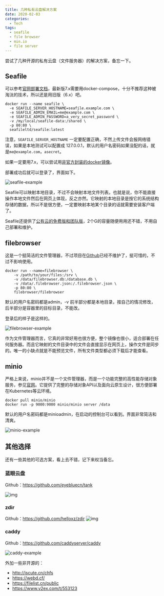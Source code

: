 ```yaml
---
title: 几种私有云盘解决方案
date: 2020-02-03
categories:
  - Tech
tags:
  - seafile
  - file browser
  - min.io
  - file server
---
```

尝试了几种开源的私有云盘（文件服务器）的解决方案，备忘一下。

<!-- more -->

## Seafile

可以参考[官网部署文档](https://cloud.seafile.com/published/seafile-manual-cn/docker)，最新版7.x需要用docker-compose，十分不推荐这种被淘汰的技术，所以还是用旧版（6.x）吧。

```shell
docker run --name seafile \
  -e SEAFILE_SERVER_HOSTNAME=seafile.example.com \
  -e SEAFILE_ADMIN_EMAIL=me@example.com \
  -e SEAFILE_ADMIN_PASSWORD=a_very_secret_password \
  -v /my/local/seafile-data:/shared \
  -p 80:80 \
  seafileltd/seafile:latest
```

注意，`SEAFILE_SERVER_HOSTNAME` 一定要配置正确，不然上传文件会报网络错误，如果是本地测试可以配置成 127.0.0.1，默认的用户名密码如果没配的话，就是`me@example.com`，`asecret`。

如果一定要用7.x，可以尝试用[非官方封装的docker镜像](https://hub.docker.com/r/tinysnake/seafile)。

部署成功后就可以登录了，界面如下。

![seafile-example](https://tobyqin.github.io/images/seafile-example.png)

Seafile可以映射本地目录，不过不会映射本地文件列表。也就是说，你不能直接操作本地文件然后在网页上体现，反之亦然。它映射的本地目录是按它的系统结构存储的数据，所以不是很方便，一定要映射本地某个目录的话就需要安装客户端了。

Seafile还提供了[公有云的免费版和团队版](https://cloud.seafile.com/)，2个G的容量随便用用还不错，不用自己部署和维护。

## filebrowser

这是一个挺简洁的文件管理器，不过项目在[Github](https://github.com/filebrowser/filebrowser)已经不维护了，挺可惜的，不过不影响使用。

```shell
docker run --name=filebrowser \
    -v /path/to/your/files:/srv \
    -v /data/filebrowser.db:/database.db \
    -v /data/.filebrowser.json:/.filebrowser.json \
    -p 80:80 \
    filebrowser/filebrowser
```

默认的用户名密码都是admin，-v 前半部分都是本地目录，按自己的情况修改，后半部分是容器里的目标目录，不能改。

 登录后的样子是这样的。

![filebrowser-example](https://tobyqin.github.io/images/filebrowser-example.png)

作为文件管理器而言，它真的非常好用也很方便，整个镜像也很小，适合部署在任何服务器。而且它映射的文件目录中的文件会直接显示在网页上，操作文件是同步的。唯一的小缺点就是不能预览文件，所有文件类型都必须下载后才能查看。

## minio

严格上来说，minio并不是一个文件管理器，而是一个功能完整的高性能存储对象服务，参见[官网](https://min.io/)。它提供了完整的存储对象API以及面向云原生设计，很方便部署在Kubernetes等云环境。

```
docker pull minio/minio
docker run -p 9000:9000 minio/minio server /data
```

默认的用户名密码都是minioadmin，在启动的控制台可以看到。界面非常简洁和清爽。

![minio-example](https://tobyqin.github.io/images/minio-example.png)

## 其他选择

还有一些其他的可选方案，看上去不错，记下来权当备忘。

### 蓝眼云盘

Github：https://github.com/eyebluecn/tank

![img](https://tobyqin.github.io/images/2020-02/tank0.png)

### zdir

Github：https://github.com/helloxz/zdir
![img](https://tobyqin.github.io/images/2020-02/68747470733a2f2f696d6775726c2e6f72672f75706c6f61642f313830362f333439663362353430323864353864362e706e67)


### caddy

Github：https://github.com/caddyserver/caddy

![caddy-example](https://tobyqin.github.io/images/caddy-example.png)

外加一些非开源的：

- http://iscute.cn/chfs
- https://webd.cf/
- https://filelist.cn/public
- https://www.v2ex.com/t/553123